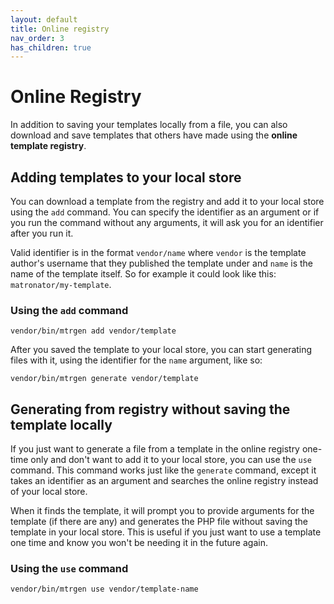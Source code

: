 ```yaml
---
layout: default
title: Online registry
nav_order: 3
has_children: true
---
```


# Online Registry

In addition to saving your templates locally from a file, you can also download and save templates that others have made using the **online template registry**.

## Adding templates to your local store

You can download a template from the registry and add it to your local store using the `add` command. You can specify the identifier as an argument or if you run the command without any arguments, it will ask you for an identifier after you run it.

Valid identifier is in the format `vendor/name` where `vendor` is the template author's username that they published the template under and `name` is the name of the template itself. So for example it could look like this: `matronator/my-template`.

### Using the `add` command

```
vendor/bin/mtrgen add vendor/template
```

After you saved the template to your local store, you can start generating files with it, using the identifier for the `name` argument, like so:

```
vendor/bin/mtrgen generate vendor/template
```

## Generating from registry without saving the template locally

If you just want to generate a file from a template in the online registry one-time only and don't want to add it to your local store, you can use the `use` command. This command works just like the `generate` command, except it takes an identifier as an argument and searches the online registry instead of your local store.

When it finds the template, it will prompt you to provide arguments for the template (if there are any) and generates the PHP file without saving the template in your local store. This is useful if you just want to use a template one time and know you won't be needing it in the future again.

### Using the `use` command

```
vendor/bin/mtrgen use vendor/template-name
```